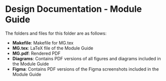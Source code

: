 # Design Documentation - Module Guide

The folders and files for this folder are as follows:
- **Makefile**: Makefile for MG.tex
- **MG.tex**: LaTeX file of the Module Guide
- **MG.pdf**: Rendered PDF
- **Diagrams**: Contains PDF versions of all figures and diagrams included in the Module Guide
- **Figma**: Contains PDF versions of the Figma screenshots included in the Module Guide